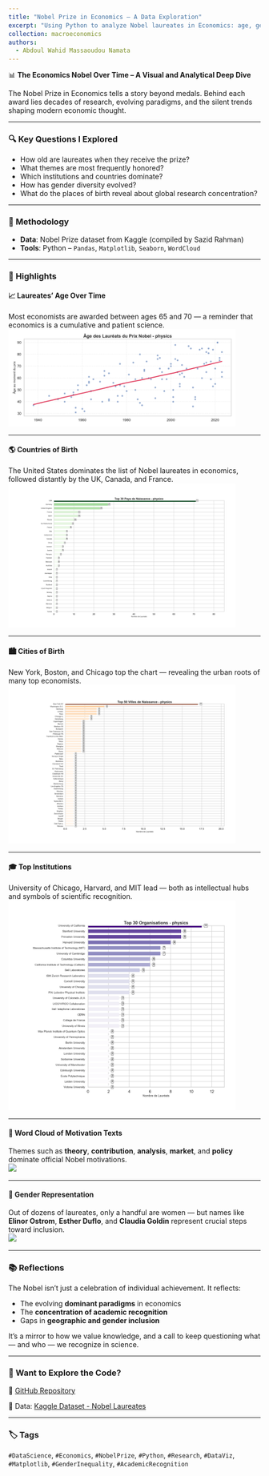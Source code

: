 ```yaml
---
title: "Nobel Prize in Economics – A Data Exploration"
excerpt: "Using Python to analyze Nobel laureates in Economics: age, gender, institutions, and the evolution of research themes.<br/><img src='/images/nobel prize/age_over_time.png'>"
collection: macroeconomics
authors:
  - Abdoul Wahid Massaoudou Namata
---
```


📊 **The Economics Nobel Over Time – A Visual and Analytical Deep Dive**

The Nobel Prize in Economics tells a story beyond medals. Behind each award lies decades of research, evolving paradigms, and the silent trends shaping modern economic thought.

---

### 🔍 Key Questions I Explored

- How old are laureates when they receive the prize?
- What themes are most frequently honored?
- Which institutions and countries dominate?
- How has gender diversity evolved?
- What do the places of birth reveal about global research concentration?

---

### 🔬 Methodology

- **Data**: Nobel Prize dataset from Kaggle (compiled by Sazid Rahman)
- **Tools**: Python – `Pandas`, `Matplotlib`, `Seaborn`, `WordCloud`

---

### 🧠 Highlights

#### 📈 Laureates’ Age Over Time
Most economists are awarded between ages 65 and 70 — a reminder that economics is a cumulative and patient science.
<br/><img src='/images/nobel prize/age_over_time.png' style='width:90%;'>

---

#### 🌎 Countries of Birth
The United States dominates the list of Nobel laureates in economics, followed distantly by the UK, Canada, and France.
<br/><img src='/images/nobel prize/top30_birth_countries_custom.png' style='width:90%;'>

---

#### 🏙️ Cities of Birth
New York, Boston, and Chicago top the chart — revealing the urban roots of many top economists.
<br/><img src='/images/nobel prize/top_birth_cities_custom.png' style='width:90%;'>

---

#### 🎓 Top Institutions
University of Chicago, Harvard, and MIT lead — both as intellectual hubs and symbols of scientific recognition.
<br/><img src='/images/nobel prize/top_organizations_custom.png' style='width:90%;'>

---

#### 💬 Word Cloud of Motivation Texts
Themes such as **theory**, **contribution**, **analysis**, **market**, and **policy** dominate official Nobel motivations.
<br/><img src='/images/nobel prize/economics_motivation_wordcloud.png' style='width:90%;'>

---

#### 👥 Gender Representation
Out of dozens of laureates, only a handful are women — but names like **Elinor Ostrom**, **Esther Duflo**, and **Claudia Goldin** represent crucial steps toward inclusion.
<br/><img src='/images/nobel prize/economics_winners.png' style='width:95%;'>

---

### 📚 Reflections

The Nobel isn’t just a celebration of individual achievement. It reflects:
- The evolving **dominant paradigms** in economics
- The **concentration of academic recognition**
- Gaps in **geographic and gender inclusion**

It’s a mirror to how we value knowledge, and a call to keep questioning what — and who — we recognize in science.

---

### 📂 Want to Explore the Code?

🔗 [GitHub Repository](https://github.com/aw0007)

📁 Data: [Kaggle Dataset - Nobel Laureates](https://www.kaggle.com/datasets/sazid28/nobel-prize-laureates-1901-2022)

---

### 🏷 Tags

`#DataScience`, `#Economics`, `#NobelPrize`, `#Python`, `#Research`, `#DataViz`, `#Matplotlib`, `#GenderInequality`, `#AcademicRecognition` 
